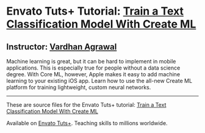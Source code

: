 # Envato Tuts+ Tutorial: [Train a Text Classification Model With Create ML][published url]
## Instructor: [Vardhan Agrawal][instructor url]

Machine learning is great, but it can be hard to implement in mobile applications. This is especially true for people without a data science degree. With Core ML, however, Apple makes it easy to add machine learning to your existing iOS app. Learn how to use the all-new Create ML platform for training lightweight, custom neural networks.

------

These are source files for the Envato Tuts+ tutorial: [Train a Text Classification Model With Create ML][published url]

Available on [Envato Tuts+](https://tutsplus.com). Teaching skills to millions worldwide.

[published url]: http://code.tutsplus.com/articles/train-a-text-classification-model-with-create-ml--cms-32030
[instructor url]: https://tutsplus.com/authors/vardhan-agrawal
